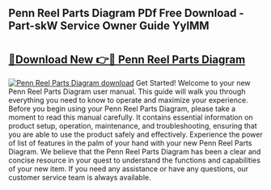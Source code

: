 ## Penn Reel Parts Diagram PDf Free Download - Part-skW Service Owner Guide YylMM

# <h2><a href="http://dft6ayb.blite.top/?on=Penn+Reel+Parts+Diagram">🔗Download New 👉🔴 Penn Reel Parts Diagram</a></h2>

[![Penn Reel Parts Diagram download](https://i.imgur.com/lujVjoI.png)](http://dft6ayb.blite.top/?on=Penn+Reel+Parts+Diagram)
Get Started! Welcome to your new Penn Reel Parts Diagram user manual. This guide will walk you through everything you need to know to operate and maximize your experience. Before you begin using your Penn Reel Parts Diagram, please take a moment to read this manual carefully. It contains essential information on product setup, operation, maintenance, and troubleshooting, ensuring that you are able to use the product safely and effectively. Experience the power of list of features in the palm of your hand with your new Penn Reel Parts Diagram. We believe that the Penn Reel Parts Diagram has been a clear and concise resource in your quest to understand the functions and capabilities of your new item. If you need any assistance or have any questions, our customer service team is always available.
